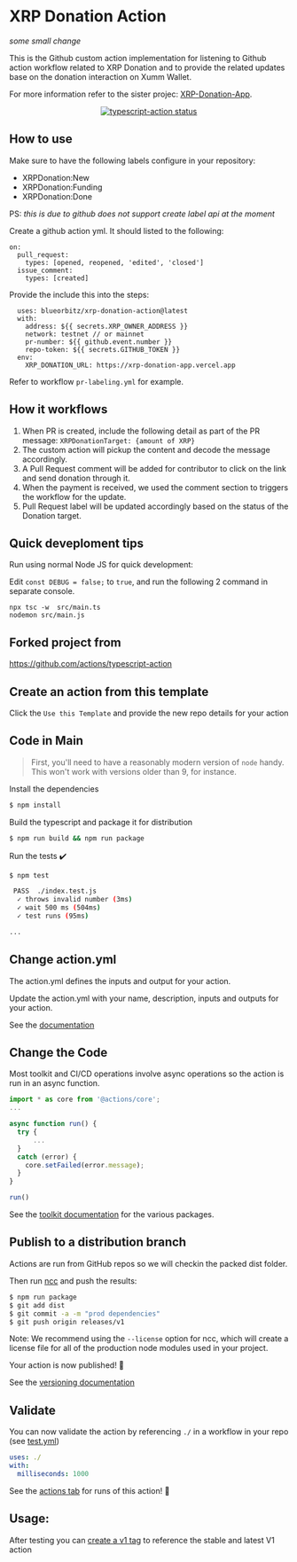# XRP Donation Action

*some small change*

This is the Github custom action implementation for listening to Github action workflow related to XRP Donation and to provide the related updates base on the donation interaction on Xumm Wallet.

For more information refer to the sister projec: [XRP-Donation-App](https://github.com/blueorbitz/xrp-donation-app).

<p align="center">
  <a href="https://github.com/actions/typescript-action/actions"><img alt="typescript-action status" src="https://github.com/actions/typescript-action/workflows/build-test/badge.svg"></a>
</p>

## How to use

Make sure to have the following labels configure in your repository:
- XRPDonation:New
- XRPDonation:Funding
- XRPDonation:Done

PS: *this is due to github does not support create label api at the moment*

Create a github action yml. It should listed to the following:
```
on:
  pull_request:
    types: [opened, reopened, 'edited', 'closed']
  issue_comment:
    types: [created]
```

Provide the include this into the steps:
```
  uses: blueorbitz/xrp-donation-action@latest
  with:
    address: ${{ secrets.XRP_OWNER_ADDRESS }}
    network: testnet // or mainnet
    pr-number: ${{ github.event.number }}
    repo-token: ${{ secrets.GITHUB_TOKEN }}
  env:
    XRP_DONATION_URL: https://xrp-donation-app.vercel.app
```

Refer to workflow `pr-labeling.yml` for example.

## How it workflows

1. When PR is created, include the following detail as part of the PR message: `XRPDonationTarget: {amount of XRP}`
1. The custom action will pickup the content and decode the message accordingly.
1. A Pull Request comment will be added for contributor to click on the link and send donation through it.
1. When the payment is received, we used the comment section to triggers the workflow for the update.
1. Pull Request label will be updated accordingly based on the status of the Donation target.

## Quick deveploment tips
Run using normal Node JS for quick development:

Edit `const DEBUG = false;` to `true`, and run the following 2 command in separate console.
```
npx tsc -w  src/main.ts
nodemon src/main.js
```

## Forked project from 
https://github.com/actions/typescript-action

## Create an action from this template

Click the `Use this Template` and provide the new repo details for your action

## Code in Main

> First, you'll need to have a reasonably modern version of `node` handy. This won't work with versions older than 9, for instance.

Install the dependencies  
```bash
$ npm install
```

Build the typescript and package it for distribution
```bash
$ npm run build && npm run package
```

Run the tests :heavy_check_mark:  
```bash
$ npm test

 PASS  ./index.test.js
  ✓ throws invalid number (3ms)
  ✓ wait 500 ms (504ms)
  ✓ test runs (95ms)

...
```

## Change action.yml

The action.yml defines the inputs and output for your action.

Update the action.yml with your name, description, inputs and outputs for your action.

See the [documentation](https://help.github.com/en/articles/metadata-syntax-for-github-actions)

## Change the Code

Most toolkit and CI/CD operations involve async operations so the action is run in an async function.

```javascript
import * as core from '@actions/core';
...

async function run() {
  try { 
      ...
  } 
  catch (error) {
    core.setFailed(error.message);
  }
}

run()
```

See the [toolkit documentation](https://github.com/actions/toolkit/blob/master/README.md#packages) for the various packages.

## Publish to a distribution branch

Actions are run from GitHub repos so we will checkin the packed dist folder. 

Then run [ncc](https://github.com/zeit/ncc) and push the results:
```bash
$ npm run package
$ git add dist
$ git commit -a -m "prod dependencies"
$ git push origin releases/v1
```

Note: We recommend using the `--license` option for ncc, which will create a license file for all of the production node modules used in your project.

Your action is now published! :rocket: 

See the [versioning documentation](https://github.com/actions/toolkit/blob/master/docs/action-versioning.md)

## Validate

You can now validate the action by referencing `./` in a workflow in your repo (see [test.yml](.github/workflows/test.yml))

```yaml
uses: ./
with:
  milliseconds: 1000
```

See the [actions tab](https://github.com/actions/typescript-action/actions) for runs of this action! :rocket:

## Usage:

After testing you can [create a v1 tag](https://github.com/actions/toolkit/blob/master/docs/action-versioning.md) to reference the stable and latest V1 action

